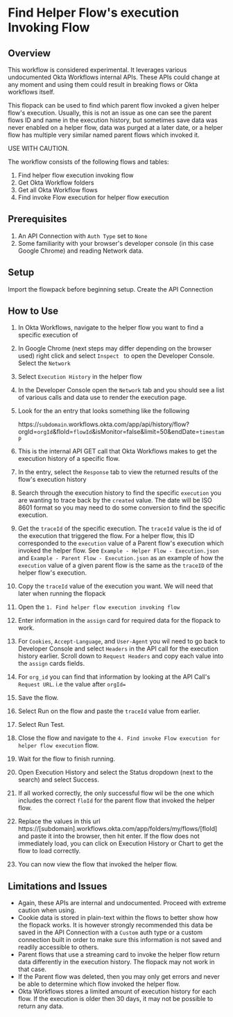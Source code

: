 # Find Helper Flow's execution Invoking Flow

## Overview
This workflow is considered experimental. It leverages various undocumented Okta Workflows internal APIs. These APIs could change at any moment and using them could result in breaking flows or Okta workflows itself.

This flopack can be used to find which parent flow invoked a given helper flow's execution. Usually, this is not an issue as one can see the parent flows ID and name in the execution history, but sometimes save data was never enabled on a helper flow, data was purged at a later date, or a helper flow has multiple very similar named parent flows which invoked it.


USE WITH CAUTION. 


The workflow consists of the following flows and tables:
1. Find helper flow execution invoking flow
2. Get Okta Workflow folders
3. Get all Okta Workflow flows
4. Find invoke Flow execution for helper flow execution

## Prerequisites
1. An API Connection with `Auth Type` set to `None`
2. Some familiarity with your browser's developer console (in this case Google Chrome) and reading Network data.

## Setup
Import the flowpack before beginning setup.
Create the API Connection

## How to Use
1. In Okta Workflows, navigate to the helper flow you want to find a specific execution of
2. In Google Chrome (next steps may differ depending on the browser used) right click and select `Inspect ` to open the Developer Console. Select the `Network`
3. Select `Execution History` in the helper flow
4. In the Developer Console open the `Network` tab and you should see a list of various calls and data use to render the execution page.
5. Look for the an entry that looks something like the following

    https://`subdomain`.workflows.okta.com/app/api/history/flow?orgId=`orgId`&floId=`flowId`&isMonitor=false&limit=50&endDate=`timestamp`


6. This is the internal API GET call that Okta Workflows makes to get the execution history of a specific flow.
7. In the entry, select the `Response` tab to view the returned results of the flow's execution history
8. Search through the execution history to find the specific `execution` you are wanting to trace back by the `created` value. The date will be ISO 8601 format so you may need to do some conversion to find the specific execution.
    
9. Get the `traceId` of the specific execution.
    The `traceId` value is the id of the execution that triggered the flow. For a helper flow, this ID corresponded to the `execution` value of a Parent flow's execution which invoked the helper flow.
    See `Example - Helper Flow - Execution.json` and  `Example - Parent Flow - Execution.json` as an example of how the `execution` value of a given parent flow is the same as the `traceID` of the helper flow's execution.
10. Copy the `traceId` value of the execution you want. We will need that later when running the flopack
11. Open the `1. Find helper flow execution invoking flow`
12. Enter information in the `assign` card for required data for the flopack to work.
13. For `Cookies`, `Accept-Language`, and `User-Agent` you wil need to go back to Developer Console and select `Headers` in the API call for the execution history earlier. Scroll down to `Request Headers` and copy each value into the `assign` cards fields.
14. For `org_id` you can find that information by looking at the API Call's `Request URL`. i.e the value after `orgId=`
15. Save the flow.
16. Select Run on the flow and paste the `traceId` value from earlier.
17. Select Run Test.
18. Close the flow and navigate to the `4. Find invoke Flow execution for helper flow execution` flow.
19. Wait for the flow to finish running.
20. Open Execution History and select the Status dropdown (next to the search) and select Success.
21. If all worked correctly, the only successful flow wil be the one which includes the correct `floId` for the parent flow that invoked the helper flow.
22. Replace the values in this url https://[subdomain].workflows.okta.com/app/folders/my/flows/[floId] and paste it into the browser, then hit enter.
    If the flow does not immediately load, you can click on Execution History or Chart to get the flow to load correctly.
23. You can now view the flow that invoked the helper flow.

## Limitations and Issues
- Again, these APIs are internal and undocumented. Proceed with extreme caution when using.
- Cookie data is stored in plain-text within the flows to better show how the flopack works. It is however strongly recommended this data be saved in the API Connection with a `Custom` auth type or a custom connection built in order to make sure this information is not saved and readily accessible to others. 
- Parent flows that use a streaming card to invoke the helper flow return data differently in the execution history. The flopack may not work in that case.
- If the Parent flow was deleted, then you may only get errors and never be able to determine which flow invoked the helper flow.
- Okta Workflows stores a limited amount of execution history for each flow. If the execution is older then 30 days, it may not be possible to return any data.

